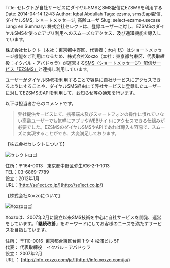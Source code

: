 Title: セレクトが自社サービスにダイヤルSMSとSMS配信にEZSMSを利用する
Date: 2014-04-14 12:43
Author: Iqbal Abdullah
Tags: ezsms, smsのapi配信, ダイヤルSMS, ショートメッセージ, 高齢ユーザ
Slug: select-ezsms-usecase
Lang: en
Summary: 株式会社セレクトは、登録ユーザーに対し、EZSMSのダイヤルSMSを使ったアプリ利用へのスムーズなアクセス、及び通知機能を導入しています。

株式会社セレクト（本社：東京都中野区、代表者：木内
稔）はショートメッセージ機能をご利用になるため、株式会社Xoxzo（本社：東京都台東区、代表取締役：イクバル・アバドゥラ）が運営する[SMS（ショートメッセージ）配信サービス「EZSMS」](http://www.ezsms.biz/ja)と連携し利用しています。

ユーザーがダイヤルSMSを利用することで容易に自社サービスにアクセスできるようにすることや、ダイヤルSMS経由にて弊社サービスに登録したユーザーに対してEZSMSのAPIを利用して、お知らせ等の通知を行います。

以下は担当者からのコメントです。

> 弊社提供サービスにて、携帯端末及びスマートフォンの操作に慣れていない高齢ユーザーでも気軽にアプリやWEBサイトにアクセスできる仕組みが必要でした。EZSMSのダイヤルSMSやAPIであれば導入も容易で、スムーズに実現することができ、大変満足しております。

【株式会社セレクトについて】

![セレクトロゴ]({filename}/images/client-logos/select.png)

住所：〒164-0013　東京都中野区弥生町6-2-1-1013  
TEL：03-6869-7789  
設立：2012年1月  
URL：[http://se1ect.co.jp/](http://se1ect.co.jp/)

【株式会社Xoxzoについて】

![Xoxzoロゴ]({filename}/images/xoxzo-logo-02.png)

Xoxzoは、2007年2月に設立以来SMS技術を中心に自社サービスを開発、運営をしています。「**継続改善**」をキーワードにしてお客様のニーズを満たすサービスを目指しています。

住所： 〒110-0016  東京都台東区台東 1-9-4 松浦ビル 5F  
代表： 代表取締役　イクバル・アバドゥラ  
設立： 2007年2月  
URL ： [http://info.xoxzo.com/ja/](http://info.xoxzo.com/ja/)

